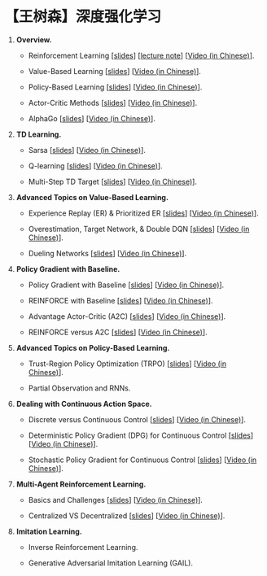 # 【王树森】深度强化学习 




1. **Overview.**


    * Reinforcement Learning 
    [[slides](https://github.com/wangshusen/DRL/blob/master/Slides/1_Basics_1.pdf)] 
    [[lecture note](https://github.com/wangshusen/DeepLearning/blob/master/LectureNotes/DRL/DRL.pdf)] 
    [[Video (in Chinese)](https://youtu.be/vmkRMvhCW5c)].

    * Value-Based Learning 
    [[slides](https://github.com/wangshusen/DRL/blob/master/Slides/1_Basics_2.pdf)] 
    [[Video (in Chinese)](https://youtu.be/jflq6vNcZyA)].

    * Policy-Based Learning 
    [[slides](https://github.com/wangshusen/DRL/blob/master/Slides/1_Basics_3.pdf)] 
    [[Video (in Chinese)](https://youtu.be/qI0vyfR2_Rc)].

    * Actor-Critic Methods 
    [[slides](https://github.com/wangshusen/DRL/blob/master/Slides/1_Basics_4.pdf)] 
    [[Video (in Chinese)](https://youtu.be/xjd7Jq9wPQY)].

    * AlphaGo 
    [[slides](https://github.com/wangshusen/DRL/blob/master/Slides/1_Basics_5.pdf)] 
    [[Video (in Chinese)](https://youtu.be/zHojAp5vkRE)].
    
    



2. **TD Learning.**
    
    * Sarsa
    [[slides](https://github.com/wangshusen/DRL/blob/master/Slides/2_TD_1.pdf)] 
    [[Video (in Chinese)](https://youtu.be/-cYWdUubB6Q)].
    
    * Q-learning
    [[slides](https://github.com/wangshusen/DRL/blob/master/Slides/2_TD_2.pdf)] 
    [[Video (in Chinese)](https://youtu.be/Ymy2w3DGn2U)].
    
    * Multi-Step TD Target
    [[slides](https://github.com/wangshusen/DRL/blob/master/Slides/2_TD_3.pdf)] 
    [[Video (in Chinese)](https://youtu.be/UqTP138IATc)].
    
    
    


3. **Advanced Topics on Value-Based Learning.**


    * Experience Replay (ER) & Prioritized ER
    [[slides](https://github.com/wangshusen/DRL/blob/master/Slides/3_DQN_1.pdf)]
    [[Video (in Chinese)](https://youtu.be/rhslMPmj7SY)].
    
    * Overestimation, Target Network, & Double DQN
    [[slides](https://github.com/wangshusen/DRL/blob/master/Slides/3_DQN_2.pdf)] 
    [[Video (in Chinese)](https://youtu.be/X2-56QN79zc)].
    
    * Dueling Networks
    [[slides](https://github.com/wangshusen/DRL/blob/master/Slides/3_DQN_3.pdf)]
    [[Video (in Chinese)](https://youtu.be/DBux6cA0EoM)].




4. **Policy Gradient with Baseline.**


    * Policy Gradient with Baseline
    [[slides](https://github.com/wangshusen/DRL/blob/master/Slides/4_Policy_1.pdf)]
    [[Video (in Chinese)](https://youtu.be/yNEqbptitZs)].
    
    * REINFORCE with Baseline
    [[slides](https://github.com/wangshusen/DRL/blob/master/Slides/4_Policy_2.pdf)]
    [[Video (in Chinese)](https://youtu.be/Ob78ADXTQNo)].
    
    * Advantage Actor-Critic (A2C)
    [[slides](https://github.com/wangshusen/DRL/blob/master/Slides/4_Policy_3.pdf)]
    [[Video (in Chinese)](https://youtu.be/mtT4TSGSon8)].
    
    * REINFORCE versus A2C
    [[slides](https://github.com/wangshusen/DRL/blob/master/Slides/4_Policy_4.pdf)]
    [[Video (in Chinese)](https://youtu.be/hN9WMIMMeAI)].
    


5. **Advanced Topics on Policy-Based Learning.**
    
    * Trust-Region Policy Optimization (TRPO)
    [[slides](https://github.com/wangshusen/DRL/blob/master/Slides/5_Policy_1.pdf)]
    [[Video (in Chinese)](https://youtu.be/fcSYiyvPjm4)].
    
    * Partial Observation and RNNs.



6. **Dealing with Continuous Action Space.**


    * Discrete versus Continuous Control
    [[slides](https://github.com/wangshusen/DRL/blob/master/Slides/6_Continuous_1.pdf)]
    [[Video (in Chinese)](https://youtu.be/rRIjgdxSvg8)].

    * Deterministic Policy Gradient (DPG) for Continuous Control
    [[slides](https://github.com/wangshusen/DRL/blob/master/Slides/6_Continuous_2.pdf)] 
    [[Video (in Chinese)](https://youtu.be/cmWejKRWLA8)].

    * Stochastic Policy Gradient for Continuous Control
    [[slides](https://github.com/wangshusen/DRL/blob/master/Slides/6_Continuous_3.pdf)] 
    [[Video (in Chinese)](https://youtu.be/McqFyl_W5Wc)].
    
    

7. **Multi-Agent Reinforcement Learning.**


    * Basics and Challenges 
    [[slides](https://github.com/wangshusen/DRL/blob/master/Slides/7_MARL_1.pdf)] 
    [[Video (in Chinese)](https://youtu.be/KN-XMQFTD0o)].

    * Centralized VS Decentralized 
    [[slides](https://github.com/wangshusen/DRL/blob/master/Slides/7_MARL_2.pdf)] 
    [[Video (in Chinese)](https://youtu.be/0HV1hsjd1y8)].



8. **Imitation Learning.**


    * Inverse Reinforcement Learning.
    
    * Generative Adversarial Imitation Learning (GAIL).



